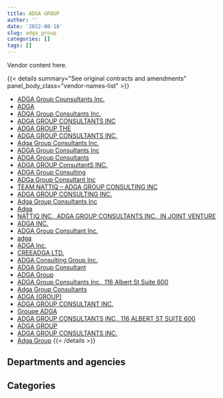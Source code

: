 ```yaml
---
title: ADGA GROUP
author: ''
date: '2022-08-18'
slug: adga_group
categories: []
tags: []
---
```


<script src="/rmarkdown-libs/htmlwidgets/htmlwidgets.js"></script>
<link href="/rmarkdown-libs/datatables-css/datatables-crosstalk.css" rel="stylesheet" />
<script src="/rmarkdown-libs/datatables-binding/datatables.js"></script>
<script src="/rmarkdown-libs/jquery/jquery-3.6.0.min.js"></script>
<link href="/rmarkdown-libs/dt-core-bootstrap/css/dataTables.bootstrap.min.css" rel="stylesheet" />
<link href="/rmarkdown-libs/dt-core-bootstrap/css/dataTables.bootstrap.extra.css" rel="stylesheet" />
<script src="/rmarkdown-libs/dt-core-bootstrap/js/jquery.dataTables.min.js"></script>
<script src="/rmarkdown-libs/dt-core-bootstrap/js/dataTables.bootstrap.min.js"></script>
<link href="/rmarkdown-libs/crosstalk/css/crosstalk.min.css" rel="stylesheet" />
<script src="/rmarkdown-libs/crosstalk/js/crosstalk.min.js"></script>
<script src="/rmarkdown-libs/htmlwidgets/htmlwidgets.js"></script>
<link href="/rmarkdown-libs/datatables-css/datatables-crosstalk.css" rel="stylesheet" />
<script src="/rmarkdown-libs/datatables-binding/datatables.js"></script>
<script src="/rmarkdown-libs/jquery/jquery-3.6.0.min.js"></script>
<link href="/rmarkdown-libs/dt-core-bootstrap/css/dataTables.bootstrap.min.css" rel="stylesheet" />
<link href="/rmarkdown-libs/dt-core-bootstrap/css/dataTables.bootstrap.extra.css" rel="stylesheet" />
<script src="/rmarkdown-libs/dt-core-bootstrap/js/jquery.dataTables.min.js"></script>
<script src="/rmarkdown-libs/dt-core-bootstrap/js/dataTables.bootstrap.min.js"></script>
<link href="/rmarkdown-libs/crosstalk/css/crosstalk.min.css" rel="stylesheet" />
<script src="/rmarkdown-libs/crosstalk/js/crosstalk.min.js"></script>

Vendor content here.

{{< details summary="See original contracts and amendments" panel_body_class="vendor-names-list" >}}
- [ADGA Group Counsultants Inc.](https://search.open.canada.ca/en/ct/?sort=contract_value_f%20desc&page=1&search_text=%22ADGA%20Group%20Counsultants%20Inc.%22)
- [ADGA](https://search.open.canada.ca/en/ct/?sort=contract_value_f%20desc&page=1&search_text=%22ADGA%22)
- [ADGA Group Consultants Inc.](https://search.open.canada.ca/en/ct/?sort=contract_value_f%20desc&page=1&search_text=%22ADGA%20Group%20Consultants%20Inc.%22)
- [ADGA GROUP CONSULTANTS INC](https://search.open.canada.ca/en/ct/?sort=contract_value_f%20desc&page=1&search_text=%22ADGA%20GROUP%20CONSULTANTS%20INC%22)
- [ADGA GROUP THE](https://search.open.canada.ca/en/ct/?sort=contract_value_f%20desc&page=1&search_text=%22ADGA%20GROUP%20THE%22)
- [ADGA GROUP CONSULTANTS INC.](https://search.open.canada.ca/en/ct/?sort=contract_value_f%20desc&page=1&search_text=%22ADGA%20GROUP%20CONSULTANTS%20INC.%22)
- [Adga Group Consultants Inc.](https://search.open.canada.ca/en/ct/?sort=contract_value_f%20desc&page=1&search_text=%22Adga%20Group%20Consultants%20Inc.%22)
- [ADGA Group Consultants Inc](https://search.open.canada.ca/en/ct/?sort=contract_value_f%20desc&page=1&search_text=%22ADGA%20Group%20Consultants%20Inc%22)
- [ADGA Group Consultants](https://search.open.canada.ca/en/ct/?sort=contract_value_f%20desc&page=1&search_text=%22ADGA%20Group%20Consultants%22)
- [ADGA GROUP ConsultantS INC.](https://search.open.canada.ca/en/ct/?sort=contract_value_f%20desc&page=1&search_text=%22ADGA%20GROUP%20ConsultantS%20INC.%22)
- [ADGA Group Consulting](https://search.open.canada.ca/en/ct/?sort=contract_value_f%20desc&page=1&search_text=%22ADGA%20Group%20Consulting%22)
- [ADGa Group Consultant Inc](https://search.open.canada.ca/en/ct/?sort=contract_value_f%20desc&page=1&search_text=%22ADGa%20Group%20Consultant%20Inc%22)
- [TEAM NATTIQ – ADGA GROUP CONSULTING INC](https://search.open.canada.ca/en/ct/?sort=contract_value_f%20desc&page=1&search_text=%22TEAM%20NATTIQ%20%e2%80%93%20ADGA%20GROUP%20CONSULTING%20INC%22)
- [ADGA GROUP CONSULTING INC.](https://search.open.canada.ca/en/ct/?sort=contract_value_f%20desc&page=1&search_text=%22ADGA%20GROUP%20CONSULTING%20INC.%22)
- [Adga Group Consultants Inc](https://search.open.canada.ca/en/ct/?sort=contract_value_f%20desc&page=1&search_text=%22Adga%20Group%20Consultants%20Inc%22)
- [Adga](https://search.open.canada.ca/en/ct/?sort=contract_value_f%20desc&page=1&search_text=%22Adga%22)
- [NATTIQ INC., ADGA GROUP CONSULTANTS INC., IN JOINT VENTURE](https://search.open.canada.ca/en/ct/?sort=contract_value_f%20desc&page=1&search_text=%22NATTIQ%20INC.%2c%20ADGA%20GROUP%20CONSULTANTS%20INC.%2c%20IN%20JOINT%20VENTURE%22)
- [ADGA INC.](https://search.open.canada.ca/en/ct/?sort=contract_value_f%20desc&page=1&search_text=%22ADGA%20INC.%22)
- [ADGA Group Consultant Inc.](https://search.open.canada.ca/en/ct/?sort=contract_value_f%20desc&page=1&search_text=%22ADGA%20Group%20Consultant%20Inc.%22)
- [adga](https://search.open.canada.ca/en/ct/?sort=contract_value_f%20desc&page=1&search_text=%22adga%22)
- [ADGA Inc.](https://search.open.canada.ca/en/ct/?sort=contract_value_f%20desc&page=1&search_text=%22ADGA%20Inc.%22)
- [CREEADGA LTD.](https://search.open.canada.ca/en/ct/?sort=contract_value_f%20desc&page=1&search_text=%22CREEADGA%20LTD.%22)
- [ADGA Consulting Group Inc.](https://search.open.canada.ca/en/ct/?sort=contract_value_f%20desc&page=1&search_text=%22ADGA%20Consulting%20Group%20Inc.%22)
- [ADGA Group Consultant](https://search.open.canada.ca/en/ct/?sort=contract_value_f%20desc&page=1&search_text=%22ADGA%20Group%20Consultant%22)
- [ADGA Group](https://search.open.canada.ca/en/ct/?sort=contract_value_f%20desc&page=1&search_text=%22ADGA%20Group%22)
- [ADGA Group Consultants Inc., 116 Albert St Suite 600](https://search.open.canada.ca/en/ct/?sort=contract_value_f%20desc&page=1&search_text=%22ADGA%20Group%20Consultants%20Inc.%2c%20116%20Albert%20St%20Suite%20600%22)
- [Adga Group Consultants](https://search.open.canada.ca/en/ct/?sort=contract_value_f%20desc&page=1&search_text=%22Adga%20Group%20Consultants%22)
- [ADGA (GROUP)](https://search.open.canada.ca/en/ct/?sort=contract_value_f%20desc&page=1&search_text=%22ADGA%20%28GROUP%29%22)
- [ADGA GROUP CONSULTANT INC.](https://search.open.canada.ca/en/ct/?sort=contract_value_f%20desc&page=1&search_text=%22ADGA%20GROUP%20CONSULTANT%20INC.%22)
- [Groupe ADGA](https://search.open.canada.ca/en/ct/?sort=contract_value_f%20desc&page=1&search_text=%22Groupe%20ADGA%22)
- [ADGA GROUP CONSULTANTS INC., 116 ALBERT ST SUITE 600](https://search.open.canada.ca/en/ct/?sort=contract_value_f%20desc&page=1&search_text=%22ADGA%20GROUP%20CONSULTANTS%20INC.%2c%20116%20ALBERT%20ST%20SUITE%20600%22)
- [ADGA GROUP](https://search.open.canada.ca/en/ct/?sort=contract_value_f%20desc&page=1&search_text=%22ADGA%20GROUP%22)
- [ADGA GROUP CONSULTANTS INC.](https://search.open.canada.ca/en/ct/?sort=contract_value_f%20desc&page=1&search_text=%22ADGA%20%20GROUP%20CONSULTANTS%20INC.%22)
- [Adga Group](https://search.open.canada.ca/en/ct/?sort=contract_value_f%20desc&page=1&search_text=%22Adga%20Group%22)
{{< /details >}}

## Departments and agencies

<div id="htmlwidget-1" style="width:100%;height:auto;" class="datatables html-widget"></div>
<script type="application/json" data-for="htmlwidget-1">{"x":{"style":"bootstrap","filter":"none","vertical":false,"data":[["<a href=\"/departments/aafc-aac/\">Agriculture and Agri-Food Canada<\/a>","<a href=\"/departments/aandc-aadnc/\">Crown-Indigenous Relations and Northern Affairs Canada<\/a>","<a href=\"/departments/cas-satj/\">Courts Administration Service<\/a>","<a href=\"/departments/cbsa-asfc/\">Canada Border Services Agency<\/a>","<a href=\"/departments/ced-dec/\">Canada Economic Development for Quebec Regions<\/a>","<a href=\"/departments/cer-rec/\">Canada Energy Regulator<\/a>","<a href=\"/departments/cic/\">Immigration, Refugees and Citizenship Canada<\/a>","<a href=\"/departments/csa-asc/\">Canadian Space Agency<\/a>","<a href=\"/departments/csc-scc/\">Correctional Service of Canada<\/a>","<a href=\"/departments/dfatd-maecd/\">Global Affairs Canada<\/a>","<a href=\"/departments/dnd-mdn/\">National Defence<\/a>","<a href=\"/departments/ec/\">Environment and Climate Change Canada<\/a>","<a href=\"/departments/esdc-edsc/\">Employment and Social Development Canada<\/a>","<a href=\"/departments/hc-sc/\">Health Canada<\/a>","<a href=\"/departments/ic/\">Innovation, Science and Economic Development Canada<\/a>","<a href=\"/departments/irb-cisr/\">Immigration and Refugee Board of Canada<\/a>","<a href=\"/departments/isc-sac/\">Indigenous Services Canada<\/a>","<a href=\"/departments/nrc-cnrc/\">National Research Council Canada<\/a>","<a href=\"/departments/nrcan-rncan/\">Natural Resources Canada<\/a>","<a href=\"/departments/ocol-clo/\">Office of the Commissioner of Official Languages<\/a>","<a href=\"/departments/osfi-bsif/\">Office of the Superintendent of Financial Institutions Canada<\/a>","<a href=\"/departments/pco-bcp/\">Privy Council Office<\/a>","<a href=\"/departments/ps-sp/\">Public Safety Canada<\/a>","<a href=\"/departments/pwgsc-tpsgc/\">Public Services and Procurement Canada<\/a>","<a href=\"/departments/rcmp-grc/\">Royal Canadian Mounted Police<\/a>","<a href=\"/departments/sirc-csars/\">Security Intelligence Review Committee<\/a>","<a href=\"/departments/ssc-spc/\">Shared Services Canada<\/a>","<a href=\"/departments/tc/\">Transport Canada<\/a>"],[1635177.68,246578.42,null,null,null,274476.13,null,426155.1,8481039.12,21458.7,11467362.5,82070.74,88530.75,null,528580.96,null,8436.69,null,108231.79,45734.85,null,13882.05,35790.58,3689830.64,617119.89,45872.2,5771787.96,1741363.16],[677591.47,476940.69,null,330433.34,null,null,59158.92,475971.29,8653800.98,74425.33,9058130.78,82070.74,null,null,528580.96,null,8436.69,null,139421.84,78741.6,null,null,56867.79,2322983.22,456153.04,null,13469600.77,1607443.27],[null,218862.25,123170,474269.02,null,null,363616.03,347611.71,9477990,109837.39,9564938.96,83231.65,null,null,505101.01,null,48868.97,null,116319.38,78957.33,16304.15,null,97259.86,3968693.02,611313.5,null,7574388.27,574562.84],[null,null,null,2407074.18,10509,205426.36,397224.81,236094.7,9148167.85,109537.28,9891530.48,138472.83,null,246227.47,528580.96,28708.72,null,39550,null,78741.6,49181.95,25504.75,96994.13,4122335.85,609643.25,null,7525773.2,158492.96]],"container":"<table class=\"table table-striped table-hover row-border order-column display\">\n  <thead>\n    <tr>\n      <th>Department<\/th>\n      <th>2017-2018<\/th>\n      <th>2018-2019<\/th>\n      <th>2019-2020<\/th>\n      <th>2020-2021<\/th>\n    <\/tr>\n  <\/thead>\n<\/table>","options":{"order":[[4,"desc"]],"pageLength":10,"autoWidth":true,"columnDefs":[{"targets":1,"render":"function(data, type, row, meta) {\n    return type !== 'display' ? data : DTWidget.formatCurrency(data, \"$\", 2, 3, \",\", \".\", true, null);\n  }"},{"targets":2,"render":"function(data, type, row, meta) {\n    return type !== 'display' ? data : DTWidget.formatCurrency(data, \"$\", 2, 3, \",\", \".\", true, null);\n  }"},{"targets":3,"render":"function(data, type, row, meta) {\n    return type !== 'display' ? data : DTWidget.formatCurrency(data, \"$\", 2, 3, \",\", \".\", true, null);\n  }"},{"targets":4,"render":"function(data, type, row, meta) {\n    return type !== 'display' ? data : DTWidget.formatCurrency(data, \"$\", 2, 3, \",\", \".\", true, null);\n  }"},{"width":"16%","targets":[1,2,3,4]},{"className":"dt-right","targets":[1,2,3,4]}],"orderClasses":false}},"evals":["options.columnDefs.0.render","options.columnDefs.1.render","options.columnDefs.2.render","options.columnDefs.3.render"],"jsHooks":[]}</script>

## Categories

<div id="htmlwidget-2" style="width:100%;height:auto;" class="datatables html-widget"></div>
<script type="application/json" data-for="htmlwidget-2">{"x":{"style":"bootstrap","filter":"none","vertical":false,"data":[["<a href=\"/categories/1_facilities_and_construction/\">Facilities and construction<\/a>","<a href=\"/categories/11_defence/\">Defence<\/a>","<a href=\"/categories/2_professional_services/\">Professional services<\/a>","<a href=\"/categories/3_information_technology/\">Information technology<\/a>","<a href=\"/categories/6_industrial_products_and_services/\">Industrial products and services<\/a>","<a href=\"/categories/8_security_and_protection/\">Security and protection<\/a>","<a href=\"/categories/9_human_capital/\">Human capital<\/a>"],[4282688.1,5861421.2,6439234.79,9968691.49,8481039.12,296405.19,null],[3477025.48,4243938.51,5740398.3,16441481.96,8481039.12,172869.35,null],[2230056.39,5127693.98,7645827.66,9660148.08,9477990,213579.24,null],[2647452.16,4913164.89,7797280.95,11440283.06,9148167.85,96994.13,10429.29]],"container":"<table class=\"table table-striped table-hover row-border order-column display\">\n  <thead>\n    <tr>\n      <th>Category<\/th>\n      <th>2017-2018<\/th>\n      <th>2018-2019<\/th>\n      <th>2019-2020<\/th>\n      <th>2020-2021<\/th>\n    <\/tr>\n  <\/thead>\n<\/table>","options":{"order":[[4,"desc"]],"dom":"t","pageLength":30,"autoWidth":true,"columnDefs":[{"targets":1,"render":"function(data, type, row, meta) {\n    return type !== 'display' ? data : DTWidget.formatCurrency(data, \"$\", 2, 3, \",\", \".\", true, null);\n  }"},{"targets":2,"render":"function(data, type, row, meta) {\n    return type !== 'display' ? data : DTWidget.formatCurrency(data, \"$\", 2, 3, \",\", \".\", true, null);\n  }"},{"targets":3,"render":"function(data, type, row, meta) {\n    return type !== 'display' ? data : DTWidget.formatCurrency(data, \"$\", 2, 3, \",\", \".\", true, null);\n  }"},{"targets":4,"render":"function(data, type, row, meta) {\n    return type !== 'display' ? data : DTWidget.formatCurrency(data, \"$\", 2, 3, \",\", \".\", true, null);\n  }"},{"width":"16%","targets":[1,2,3,4]},{"className":"dt-right","targets":[1,2,3,4]}],"orderClasses":false,"lengthMenu":[10,25,30,50,100]}},"evals":["options.columnDefs.0.render","options.columnDefs.1.render","options.columnDefs.2.render","options.columnDefs.3.render"],"jsHooks":[]}</script>
